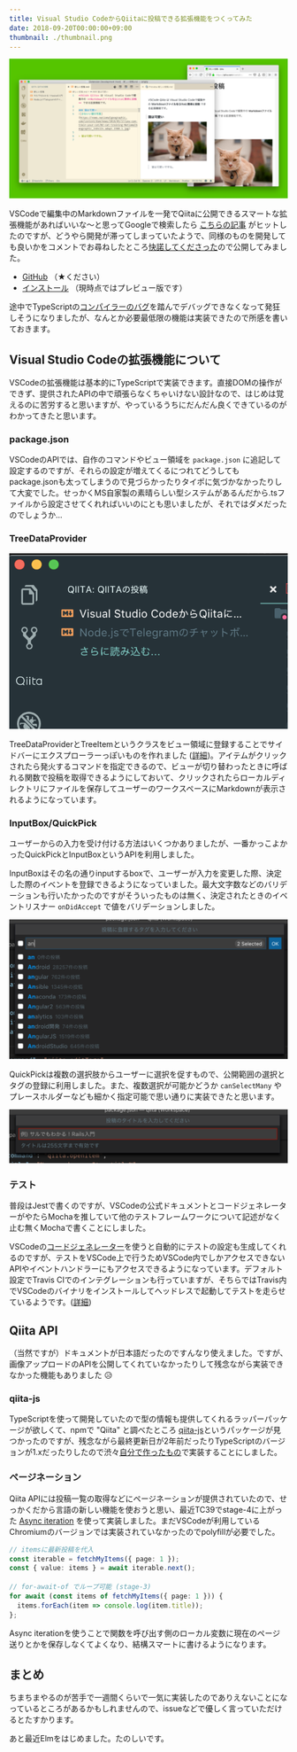 ```yaml
---
title: Visual Studio CodeからQiitaに投稿できる拡張機能をつくってみた
date: 2018-09-20T00:00:00+09:00
thumbnail: ./thumbnail.png
---
```


![スクリーンショット](./thumbnail.png)

VSCodeで編集中のMarkdownファイルを一発でQiitaに公開できるスマートな拡張機能があればいいな〜と思ってGoogleで検索したら [こちらの記事](https://qiita.com/wenbose/items/3a4425f69b9eb2fe52c6) がヒットしたのですが、どうやら開発が滞ってしまっていたようで、同様のものを開発しても良いかをコメントでお尋ねしたところ[快諾してくださった](https://qiita.com/wenbose/items/3a4425f69b9eb2fe52c6#comment-324f27d5beac7e9d3052)ので公開してみました。

- [GitHub](https://github.com/neet/vscode-qiita) （★ください）
- [インストール](https://marketplace.visualstudio.com/items?itemName=Neetshin.vscode-qiita) （現時点ではプレビュー版です）

途中でTypeScriptの[コンパイラーのバグ](https://github.com/Microsoft/vscode-generator-code/issues/117)を踏んでデバッグできなくなって発狂しそうになりましたが、なんとか必要最低限の機能は実装できたので所感を書いておきます。

## Visual Studio Codeの拡張機能について
VSCodeの拡張機能は基本的にTypeScriptで実装できます。直接DOMの操作ができず、提供されたAPIの中で頑張らなくちゃいけない設計なので、はじめは覚えるのに苦労すると思いますが、やっているうちにだんだん良くできているのがわかってきたと思います。

### package.json
VSCodeのAPIでは、自作のコマンドやビュー領域を `package.json` に追記して設定するのですが、それらの設定が増えてくるにつれてどうしてもpackage.jsonも太ってしまうので見づらかったりタイポに気づかなかったりして大変でした。せっかくMS自家製の素晴らしい型システムがあるんだから.tsファイルから設定させてくれればいいのにとも思いましたが、それではダメだったのでしょうか...

### TreeDataProvider
![Tree data provider](./tree-data-provider.png)

TreeDataProviderとTreeItemというクラスをビュー領域に登録することでサイドバーにエクスプローラーっぽいものを作れました ([詳細](https://code.visualstudio.com/docs/extensionAPI/vscode-api#TreeItem))。アイテムがクリックされたら発火するコマンドを指定できるので、ビューが切り替わったときに呼ばれる関数で投稿を取得できるようにしておいて、クリックされたらローカルディレクトリにファイルを保存してユーザーのワークスペースにMarkdownが表示されるようになっています。

### InputBox/QuickPick
ユーザーからの入力を受け付ける方法はいくつかありましたが、一番かっこよかったQuickPickとInputBoxというAPIを利用しました。

InputBoxはその名の通りinputするboxで、ユーザーが入力を変更した際、決定した際のイベントを登録できるようになっていました。最大文字数などのバリデーションも行いたかったのですがそういったものは無く、決定されたときのイベントリスナー `onDidAccept` で値をバリデーションしました。

![autocomplete](./autocomplete.png)

QuickPickは複数の選択肢からユーザーに選択を促すもので、公開範囲の選択とタグの登録に利用しました。また、複数選択が可能かどうか `canSelectMany` やプレースホルダーなども細かく指定可能で思い通りに実装できたと思います。

![input-tag](./input-tag.png)

### テスト
普段はJestで書くのですが、VSCodeの公式ドキュメントとコードジェネレーターがやたらMochaを推していて他のテストフレームワークについて記述がなく止む無くMochaで書くことにしました。

VSCodeの[コードジェネレーター](https://github.com/Microsoft/vscode-generator-code)を使うと自動的にテストの設定も生成してくれるのですが、テストをVSCode上で行うためVSCode内でしかアクセスできないAPIやイベントハンドラーにもアクセスできるようになっています。デフォルト設定でTravis CIでのインテグレーションも行っていますが、そちらではTravis内でVSCodeのバイナリをインストールしてヘッドレスで起動してテストを走らせているようです。([詳細](https://code.visualstudio.com/docs/extensions/testing-extensions#_running-tests-automatically-on-travis-ci-build-machines))

## Qiita API
（当然ですが）ドキュメントが日本語だったのですんなり使えました。ですが、画像アップロードのAPIを公開してくれていなかったりして残念ながら実装できなかった機能もありました 😥

### qiita-js
TypeScriptを使って開発していたので型の情報も提供してくれるラッパーパッケージが欲しくて、npmで "Qiita" と調べたところ [qiita-js](https://www.npmjs.com/package/qiita-js)というパッケージが見つかったのですが、残念ながら最終更新日が2年前だったりTypeScriptのバージョンが1.xだったりしたので渋々[自分で作ったもの](https://www.npmjs.com/package/qiita-js-2)で実装することにしました。

### ページネーション
Qiita APIには投稿一覧の取得などにページネーションが提供されていたので、せっかくだから言語の新しい機能を使おうと思い、最近TC39でstage-4に上がった [Async iteration](https://github.com/tc39/proposal-async-iteration) を使って実装しました。まだVSCodeが利用しているChromiumのバージョンでは実装されていなかったのでpolyfillが必要でした。

```typescript
// itemsに最新投稿を代入
const iterable = fetchMyItems({ page: 1 });
const { value: items } = await iterable.next();

// for-await-of でループ可能 (stage-3)
for await (const items of fetchMyItems({ page: 1 })) {
  items.forEach(item => console.log(item.title));
};
```

Async iterationを使うことで関数を呼び出す側のローカル変数に現在のページ送りとかを保存しなくてよくなり、結構スマートに書けるようになります。

## まとめ
ちまちまやるのが苦手で一週間くらいで一気に実装したのでありえないことになっているところがあるかもしれませんので、issueなどで優しく言っていただけるとたすかります。

あと最近Elmをはじめました。たのしいです。
